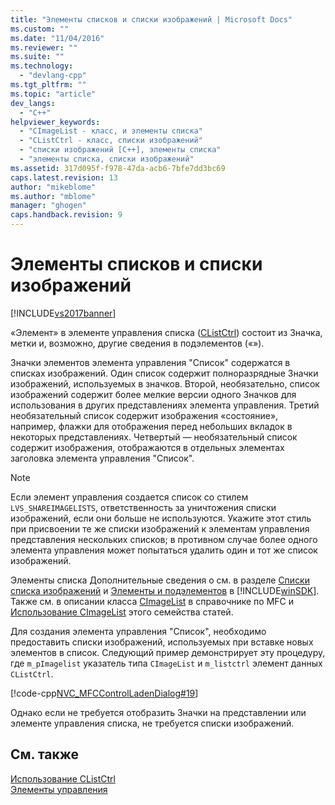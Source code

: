 ```yaml
---
title: "Элементы списков и списки изображений | Microsoft Docs"
ms.custom: ""
ms.date: "11/04/2016"
ms.reviewer: ""
ms.suite: ""
ms.technology: 
  - "devlang-cpp"
ms.tgt_pltfrm: ""
ms.topic: "article"
dev_langs: 
  - "C++"
helpviewer_keywords: 
  - "CImageList - класс, и элементы списка"
  - "CListCtrl - класс, списки изображений"
  - "списки изображений [C++], элементы списка"
  - "элементы списка, списки изображений"
ms.assetid: 317d095f-f978-47da-acb6-7bfe7dd3bc69
caps.latest.revision: 13
author: "mikeblome"
ms.author: "mblome"
manager: "ghogen"
caps.handback.revision: 9
---
```

# Элементы списков и списки изображений
[!INCLUDE[vs2017banner](../assembler/inline/includes/vs2017banner.md)]

«Элемент» в элементе управления списка \([CListCtrl](../Topic/CListCtrl%20Class.md)\) состоит из Значка, метки и, возможно, другие сведения в подэлементов \(«»\).  
  
 Значки элементов элемента управления "Список" содержатся в списках изображений.  Один список содержит полноразрядные Значки изображений, используемых в значков.  Второй, необязательно, список изображений содержит более мелкие версии одного Значков для использования в других представлениях элемента управления.  Третий необязательный список содержит изображения «состояние», например, флажки для отображения перед небольших вкладок в некоторых представлениях.  Четвертый — необязательный список содержит изображения, отображаются в отдельных элементах заголовка элемента управления "Список".  
  
> [!NOTE]
>  Если элемент управления создается список со стилем `LVS_SHAREIMAGELISTS`, ответственность за уничтожения списки изображений, если они больше не используются.  Укажите этот стиль при присвоении те же списки изображений к элементам управления представления нескольких списков; в противном случае более одного элемента управления может попытаться удалить один и тот же список изображений.  
  
 Элементы списка Дополнительные сведения о см. в разделе [Списки списка изображений](http://msdn.microsoft.com/library/windows/desktop/bb774736) и [Элементы и подэлементов](http://msdn.microsoft.com/library/windows/desktop/bb774736) в [!INCLUDE[winSDK](../atl/includes/winsdk_md.md)].  Также см. в описании класса [CImageList](../Topic/CImageList%20Class.md) в справочнике по MFC и [Использование CImageList](../mfc/using-cimagelist.md) этого семейства статей.  
  
 Для создания элемента управления "Список", необходимо предоставить списки изображений, используемых при вставке новых элементов в список.  Следующий пример демонстрирует эту процедуру, где `m_pImagelist` указатель типа `CImageList` и `m_listctrl` элемент данных `CListCtrl`.  
  
 [!code-cpp[NVC_MFCControlLadenDialog#19](../mfc/codesnippet/CPP/list-items-and-image-lists_1.cpp)]  
  
 Однако если не требуется отобразить Значки на представлении или элементе управления списка, не требуется списки изображений.  
  
## См. также  
 [Использование CListCtrl](../Topic/Using%20CListCtrl.md)   
 [Элементы управления](../mfc/controls-mfc.md)